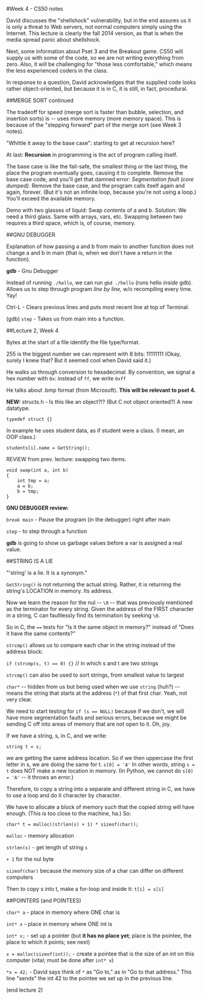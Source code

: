 #Week 4 - CS50 notes

David discusses the "shellshock" vulnerability, but in the end assures us it is only a threat to Web servers, not normal computers simply using the Internet. This lecture is clearly the fall 2014 version, as that is when the media spread panic about shellshock.

Next, some information about Pset 3 and the Breakout game. CS50 will supply us with some of the code, so we are not writing everything from zero. Also, it will be challenging for "those less comfortable," which means the less experienced coders in the class.

In response to a question, David acknowledges that the supplied code looks rather object-oriented, but because it is in C, it is still, in fact, procedural.

##MERGE SORT continued

The tradeoff for speed (merge sort is faster than bubble, selection, and insertion sorts) is -- uses more memory (more memory space). This is because of the "stepping forward" part of the merge sort (see Week 3 notes).

"Whittle it away to the base case": starting to get at recursion here?

At last: **Recursion** in programming is the act of program calling itself.

The base case is like the fail-safe, the smallest thing or the last thing, the place the program eventually goes, causing it to complete. Remove the base case code, and you'll get that damned error: _Segmentation fault (core dumped)._ Remove the base case, and the program calls itself again and again, forever. (But it's not an infinite loop, because you're not using a loop.) You'll exceed the available memory. 

Demo with two glasses of liquid: Swap contents of a and b. Solution: We need a third glass. Same with arrays, vars, etc. Swapping between two requires a third space, which is, of course, memory.

##GNU DEBUGGER

Explanation of how passing a and b from main to another function does not change a and b in main (that is, when we don't have a return in the function).

**gdb** - Gnu Debugger

Instead of running `./hello`, we can run `gbd ./hello` (runs hello _inside_ gdb). Allows us to step through program *line by line,* w/o recompiling every time. Yay! 

Ctrl-L - Clears previous lines and puts most recent line at top of Terminal.

(gdb) `step` - Takes us from main into a function.

##Lecture 2, Week 4

Bytes at the start of a file identify the file type/format.

255 is the biggest number we can represent with 8 bits: 11111111
(Okay, surely I knew that? But it seemed cool when David said it.)

He walks us through conversion to hexadecimal. By convention, we signal a hex number with `0x`: instead of `ff`, we write `0xff` 

He talks about .bmp format (from Microsoft). **This will be relevant to pset 4.**

**NEW:** structs.h - Is this like an object?!? (But C not object oriented?) A new datatype.

`typedef struct {}`

In example he uses student data, as if student were a class. (I mean, an OOP class.)

`students[i].name = GetString();`

REVIEW from prev. lecture: swapping two items.

```
void swap(int a, int b)
{
    int tmp = a;
    a = b;
    b = tmp;
}
```

**GNU DEBUGGER review:**

`break main` - Pause the program (in the debugger) right after main

`step` - to step through a function

**gdb** is going to show us garbage values before a var is assigned a real value.

##STRING IS A LIE

"'string' is a lie. It is a synonym."

`GetString()` is not returning the actual string. Rather, it is returning the string's LOCATION in memory. Its address.

Now we learn the reason for the nul -- `\0` -- that was previously mentioned as the terminator for every string. Given the address of the FIRST character in a string, C can faultlessly find its termination by seeking `\0`.

So in C, the `==` tests for "Is it the same object in memory?" instead of "Does it have the same contents?"

`strcmp()` allows us to compare each char in the string instead of the address block:

`if (strcmp(s, t) == 0) {}`   // in which s and t are two strings

`strcmp()` can also be used to sort strings, from smallest value to largest

`char*` -- hidden from us but being used when we use `string` (huh?) -- means the string that starts at the address (`*`) of that first char. Yeah, not very clear.

We need to start testing for `if (s == NULL)` because if we don't, we will have more segmentation faults and serious errors, because we might be sending C off into areas of memory that are not open to it. Oh, joy.

If we have a string, s, in C, and we write:

`string t = s;`

we are getting the same address location. So if we then uppercase the first letter in s, we are doing the same for t. `s[0] = 'A'` In other words, string `s = t` does NOT make a new location in memory. (In Python, we cannot do `s[0] = 'A'` -- it throws an error.)

Therefore, to copy a string into a separate and different string in C, we have to use a loop and do it character by character.

We have to allocate a block of memory such that the copied string will have enough. (This is too close to the machine, ha.) So:

`char* t = malloc((strlen(s) + 1) * sizeof(char));`

`malloc` - memory allocation

`strlen(s)` - get length of string `s`

`+ 1` for the nul byte

`sizeof(char)` because the memory size of a char can differ on different computers

Then to copy s into t, make a for-loop and inside it: `t[i] = s[i]`

##POINTERS (and POINTEES)

`char* a` - place in memory where ONE char is

`int* x` - place in memory where ONE int is

`int* x;` - set up a pointer (but **it has no place yet**; place is the pointee, the place to which it points; see next)

`x = malloc(sizeof(int));` - create a pointee that is the size of an int on this computer (vital; must be done after `int* x`)

`*x = 42;` - David says think of `*` as "Go to," as in "Go to that address." This line "sends" the int 42 to the pointee we set up in the previous line. 

(end lecture 2)

